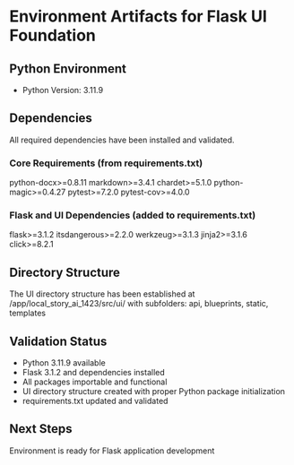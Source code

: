 # Environment Artifacts for Flask UI Foundation

## Python Environment
- Python Version: 3.11.9

## Dependencies
All required dependencies have been installed and validated.

### Core Requirements (from requirements.txt)
python-docx>=0.8.11
markdown>=3.4.1
chardet>=5.1.0
python-magic>=0.4.27
pytest>=7.2.0
pytest-cov>=4.0.0

### Flask and UI Dependencies (added to requirements.txt)
flask>=3.1.2
itsdangerous>=2.2.0
werkzeug>=3.1.3
jinja2>=3.1.6
click>=8.2.1

## Directory Structure
The UI directory structure has been established at /app/local_story_ai_1423/src/ui/ with subfolders: api, blueprints, static, templates

## Validation Status
- Python 3.11.9 available
- Flask 3.1.2 and dependencies installed
- All packages importable and functional
- UI directory structure created with proper Python package initialization
- requirements.txt updated and validated

## Next Steps
Environment is ready for Flask application development
